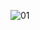 ![01](https://github.com/bazmurphy/docker-test/blob/learning-docker-images/01-01-docker-what-is.png)